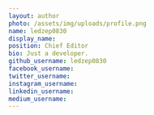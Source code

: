 ```yaml
---
layout: author
photo: /assets/img/uploads/profile.png
name: ledzep0830
display_name: 
position: Chief Editor
bio: Just a developer.
github_username: ledzep0830
facebook_username: 
twitter_username: 
instagram_username: 
linkedin_username: 
medium_username: 
---
```


